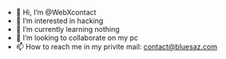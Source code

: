- 👋 Hi, I’m @WebXcontact
- 👀 I’m interested in hacking
- 🌱 I’m currently learning nothing
- 💞️ I’m looking to collaborate on my pc 
- 📫 How to reach me in my privite mail: contact@bluesaz.com

<!---
WebXcontact/WebXcontact is a ✨ special ✨ repository because its `README.md` (this file) appears on your GitHub profile.
You can click the Preview link to take a look at your changes.
--->
